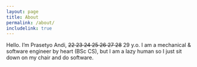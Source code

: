 ```yaml
---
layout: page
title: About
permalink: /about/
includelink: true
---
```




Hello. I’m Prasetyo Andi, ~~22 23 24 25 26 27 28~~ 29 y.o. I am a mechanical & software engineer by heart (BSc CS), but I am a lazy human so I just sit down on my chair and do software.